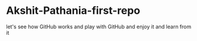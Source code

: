 # Akshit-Pathania-first-repo
let's see how GitHub works and play with GitHub and enjoy it and learn from it 
